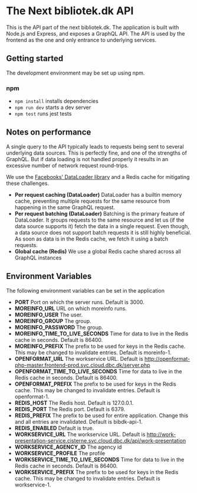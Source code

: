 # The Next bibliotek.dk API
This is the API part of the next bibliotek.dk.
The application is built with Node.js and Express, and exposes a GraphQL API. The API is used by the frontend as the one and only entrance to underlying services.

## Getting started
The development environment may be set up using npm. 

### npm
 - `npm install` installs dependencies
 - `npm run dev` starts a dev server
 - `npm test` runs jest tests

## Notes on performance
A single query to the API typically leads to requests being sent to several underlying data sources. This is perfectly fine, and one of the strengths of GraphQL. But if data loading is not handled properly it results in an excessive number of network request round-trips.

We use the [Facebooks' DataLoader library](https://github.com/graphql/dataloader) and a Redis cache for mitigating these challenges.

- **Per request caching (DataLoader)**
DataLoader has a builtin memory cache, preventing multiple requests for the same resource from happening in the same GraphQL request.
- **Per request batching (DataLoader)**
Batching is the primary feature of DataLoader. It groups requests to the same resource and let us (if the data source supports it) fetch the data in a single request. Even though, a data source does not support batch requests it is still highly beneficial. As soon as data is in the Redis cache, we fetch it using a batch requests.
- **Global cache (Redis)**
We use a global Redis cache shared across all GraphQL instances


## Environment Variables
The following environment variables can be set in the application
- **PORT**
Port on which the server runs. Default is 3000.
- **MOREINFO_URL**
URL on which moreinfo runs.
- **MOREINFO_USER**
The user.
- **MOREINFO_GROUP**
The group.
- **MOREINFO_PASSWORD**
The group.
- **MOREINFO_TIME_TO_LIVE_SECONDS**
Time for data to live in the Redis cache in seconds. Default is 86400.
- **MOREINFO_PREFIX**
The prefix to be used for keys in the Redis cache. This may be changed to invalidate entries. Default is moreinfo-1. 
- **OPENFORMAT_URL**
The workservice URL. Default is http://openformat-php-master.frontend-prod.svc.cloud.dbc.dk/server.php
- **OPENFORMAT_TIME_TO_LIVE_SECONDS**
Time for data to live in the Redis cache in seconds. Default is 86400.
- **OPENFORMAT_PREFIX**
The prefix to be used for keys in the Redis cache. This may be changed to invalidate entries. Default is openformat-1. 
- **REDIS_HOST**
The Redis host. Default is 127.0.0.1.
- **REDIS_PORT**
The Redis port. Default is 6379.
- **REDIS_PREFIX**
The prefix to be used for entire application. Change this and all entries are invalidated. Default is bibdk-api-1.
- **REDIS_ENABLED**
Default is true.
- **WORKSERVICE_URL**
The workservice URL. Default is http://work-presentation-service.cisterne.svc.cloud.dbc.dk/api/work-presentation
- **WORKSERVICE_AGENCY_ID**
The agency id
- **WORKSERVICE_PROFILE**
The profile
- **WORKSERVICE_TIME_TO_LIVE_SECONDS**
Time for data to live in the Redis cache in seconds. Default is 86400.
- **WORKSERVICE_PREFIX**
The prefix to be used for keys in the Redis cache. This may be changed to invalidate entries. Default is workservice-1. 